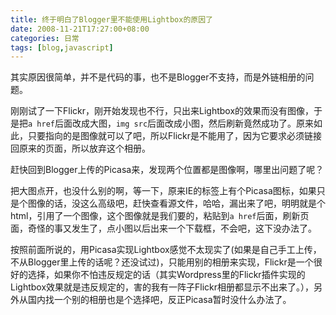 ```yaml
---
title: 终于明白了Blogger里不能使用Lightbox的原因了
date: 2008-11-21T17:27:00+08:00
categories: 日常
tags: [blog,javascript]
---
```


其实原因很简单，并不是代码的事，也不是Blogger不支持，而是外链相册的问题。

刚刚试了一下Flickr，刚开始发现也不行，只出来Lightbox的效果而没有图像，于是把`a href`后面改成大图，`img src`后面改成小图，然后刷新竟然成功了。原来如此，只要指向的是图像就可以了吧，所以Flickr是不能用了，因为它要求必须链接回原来的页面，所以放弃这个相册。

赶快回到Blogger上传的Picasa来，发现两个位置都是图像啊，哪里出问题了呢？

把大图点开，也没什么别的啊，等一下，原来IE的标签上有个Picasa图标，如果只是个图像的话，没这么高级吧，赶快查看源文件，哈哈，漏出来了吧，明明就是个html，引用了一个图像，这个图像就是我们要的，粘贴到`a href`后面，刷新页面，奇怪的事又发生了，点小图以后出来一个下载框，不会吧，这下没办法了。<!--more-->

按照前面所说的，用Picasa实现Lightbox感觉不太现实了(如果是自己手工上传，不从Blogger里上传的话呢？还没试过)，只能用别的相册来实现，Flickr是一个很好的选择，如果你不怕违反规定的话（其实Wordpress里的Flickr插件实现的Lightbox效果就是违反规定的，害的我有一阵子Flickr相册都显示不出来了。），另外从国内找一个别的相册也是个选择吧，反正Picasa暂时没什么办法了。
